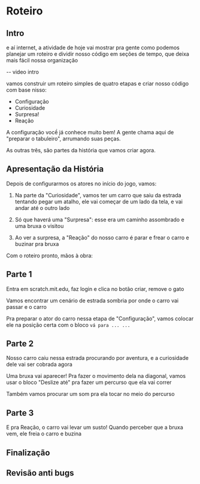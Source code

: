 # Roteiro

## Intro

e aí internet, a atividade de hoje vai mostrar pra gente como podemos planejar um roteiro e dividir nosso código em seções de tempo, que deixa mais fácil nossa organização

-- video intro

vamos construir um roteiro simples de quatro etapas e criar nosso código com base nisso:

- Configuração
- Curiosidade
- Surpresa!
- Reação

A configuração vocề já conhece muito bem! A gente chama aqui de "preparar o tabuleiro", arrumando suas peças.

As outras três, são partes da história que vamos criar agora.

## Apresentação da História

Depois de configurarmos os atores no início do jogo, vamos:

1. Na parte da "Curiosidade", vamos ter um carro que saiu da estrada tentando pegar um atalho, ele vai começar de um lado da tela, e vai andar até o outro lado

2. Só que haverá uma "Surpresa": esse era um caminho assombrado e uma bruxa o visitou

3. Ao ver a surpresa, a "Reação" do nosso carro é parar e frear o carro e buzinar pra bruxa

Com o roteiro pronto, mãos à obra:

## Parte 1

Entra em scratch.mit.edu, faz login e clica no botão criar, remove o gato

Vamos encontrar um cenário de estrada sombria por onde o carro vai passar e o carro

Pra preparar o ator do carro nessa etapa de "Configuração", vamos colocar ele na posição certa com o bloco `vá para ... ...`


## Parte 2

Nosso carro caiu nessa estrada procurando por aventura, e a curiosidade dele vai ser cobrada agora

Uma bruxa vai aparecer! Pra fazer o movimento dela na diagonal, vamos usar o bloco "Deslize até" pra fazer um percurso que ela vai correr

Também vamos procurar um som pra ela tocar no meio do percurso


## Parte 3

E pra Reação, o carro vai levar um susto! Quando perceber que a bruxa vem, ele freia o carro e buzina

## Finalização

## Revisão anti bugs

